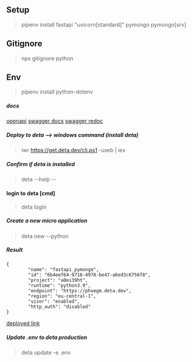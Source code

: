 ## Setup

> pipenv install fastapi "uvicorn[standard]" pymongo pymongo[srv]

## Gitignore

> npx gitignore python

## Env

> pipenv install python-dotenv

##### docs

[openapi](http://127.0.0.1:8000/openapi.json)
[swagger docs](http://127.0.0.1:8000/docs)
[swagger redoc](http://127.0.0.1:8000/redoc)

##### Deploy to deta --> windows command (install deta)

> iwr https://get.deta.dev/cli.ps1 -useb | iex

##### Confirm if deta is installed

> deta --help --

#### login to deta [cmd]

> deta login

##### Create a new micro application

> deta new --python

##### Result

```
{
        "name": "fastapi_pymongo",
        "id": "6b4eef64-9716-4978-be47-a6ed3c6756f8",
        "project": "a0ei39ht",
        "runtime": "python3.9",
        "endpoint": "https://phvegm.deta.dev",
        "region": "eu-central-1",
        "visor": "enabled",
        "http_auth": "disabled"
}

```

[deployed link](https://phvegm.deta.dev/)

##### Update .env to deta production

> deta update -e .env
